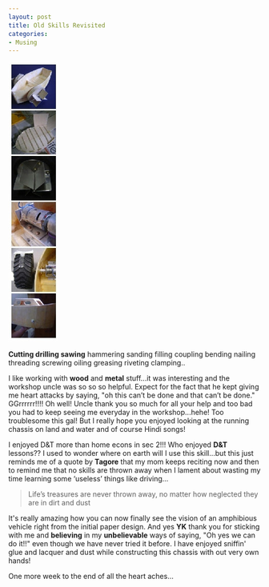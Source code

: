 ```yaml
---
layout: post
title: Old Skills Revisited
categories:
- Musing
---
```



![](/img/er.jpg)

**Cutting drilling sawing** hammering sanding filling coupling bending nailing threading screwing oiling greasing riveting clamping..

I like working with **wood** and **metal** stuff...it was interesting and the workshop uncle was so so so helpful. Expect for the fact that he kept giving me heart attacks by saying, "oh this can’t be done and that can’t be done." GGrrrrrr!!!! Oh well! Uncle thank you so much for all your help and too bad you had to keep seeing me everyday in the workshop...hehe! Too troublesome this gal! But I really hope you enjoyed looking at the running chassis on land and water and of course Hindi songs!

I enjoyed D&T more than home econs in sec 2!!! Who enjoyed **D&T** lessons?? I used to wonder where on earth will I use this skill...but this just reminds me of a quote by **Tagore** that my mom keeps reciting now and then to remind me that no skills are thrown away when I lament about wasting my time learning some ‘useless’ things like driving...

> Life’s treasures are never thrown away, no matter how neglected they are in dirt and dust

It's really amazing how you can now finally see the vision of an amphibious vehicle right from the initial paper design. And yes **YK** thank you for sticking with me and **believing** in my **unbelievable** ways of saying, "Oh yes we can do it!!" even though we have never tried it before. I have enjoyed sniffin' glue and lacquer and dust while constructing this chassis with out very own hands!

One more week to the end of all the heart aches...
